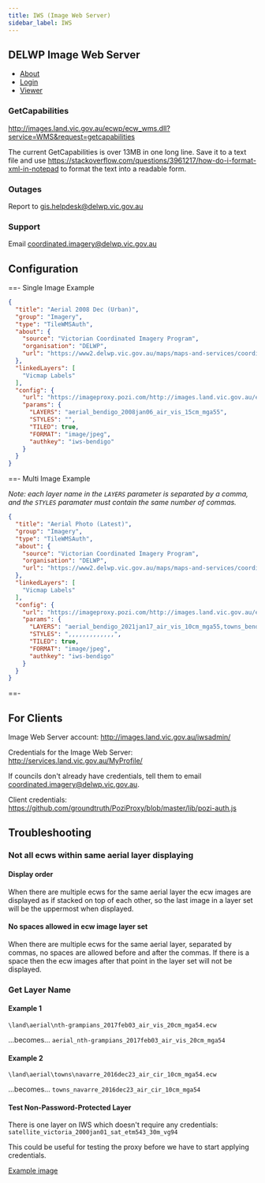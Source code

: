 ```yaml
---
title: IWS (Image Web Server)
sidebar_label: IWS
---
```


## DELWP Image Web Server

* [About](https://www.land.vic.gov.au/maps-and-spatial/imagery/about-image-web-server)
* [Login](http://images.land.vic.gov.au/iwsadmin/)
* [Viewer](http://images.land.vic.gov.au/iws/SimpleExampleNative.htm)

### GetCapabilities

http://images.land.vic.gov.au/ecwp/ecw_wms.dll?service=WMS&request=getcapabilities

The current GetCapabilities is over 13MB in one long line. Save it to a text file and use https://stackoverflow.com/questions/3961217/how-do-i-format-xml-in-notepad to format the text into a readable form.

### Outages

Report to gis.helpdesk@delwp.vic.gov.au

### Support

Email coordinated.imagery@delwp.vic.gov.au

## Configuration

==- Single Image Example

  ```json
  {
    "title": "Aerial 2008 Dec (Urban)",
    "group": "Imagery",
    "type": "TileWMSAuth",
    "about": {
      "source": "Victorian Coordinated Imagery Program",
      "organisation": "DELWP",
      "url": "https://www2.delwp.vic.gov.au/maps/maps-and-services/coordinated-imagery-program"
    },
    "linkedLayers": [
      "Vicmap Labels"
    ],
    "config": {
      "url": "https://imageproxy.pozi.com/http://images.land.vic.gov.au/ecwp/ecw_wms.dll",
      "params": {
        "LAYERS": "aerial_bendigo_2008jan06_air_vis_15cm_mga55",
        "STYLES": "",
        "TILED": true,
        "FORMAT": "image/jpeg",
        "authkey": "iws-bendigo"
      }
    }
  }
  ```

==- Multi Image Example

  *Note: each layer name in the `LAYERS` parameter is separated by a comma, and the `STYLES` paramater must contain the same number of commas.*

  ```json
  {
    "title": "Aerial Photo (Latest)",
    "group": "Imagery",
    "type": "TileWMSAuth",
    "about": {
      "source": "Victorian Coordinated Imagery Program",
      "organisation": "DELWP",
      "url": "https://www2.delwp.vic.gov.au/maps/maps-and-services/coordinated-imagery-program"
    },
    "linkedLayers": [
      "Vicmap Labels"
    ],
    "config": {
      "url": "https://imageproxy.pozi.com/http://images.land.vic.gov.au/ecwp/ecw_wms.dll",
      "params": {
        "LAYERS": "aerial_bendigo_2021jan17_air_vis_10cm_mga55,towns_bendigo_2021sep02_air_vis_10cm_mga55,towns_axedale_2021jan18_air_vis_10cm_mga55,towns_elmore_2021jan18_air_vis_10cm_mga55,towns_goornong_2021jan18_air_vis_10cm_mga55,towns_heathcote_2020feb22_air_vis_10cm_mga55,towns_lockwood-south_2021jan17_air_vis_10cm_mga55,towns_marong_2020feb22_air_vis_10cm_mga55,towns_neilborough_2021jan17_air_vis_10cm_mga55,towns_ravenswood_2021jan17_air_vis_10cm_mga55,towns_raywood_2021jan17_air_vis_10cm_mga55,towns_redesdale_2020feb22_air_vis_10cm_mga55,towns_sebastian_2021jan17_air_vis_10cm_mga55,towns_mia-mia_2020feb22_air_vis_10cm_mga55",
        "STYLES": ",,,,,,,,,,,,,",
        "TILED": true,
        "FORMAT": "image/jpeg",
        "authkey": "iws-bendigo"
      }
    }
  }
  ```

==-

## For Clients

Image Web Server account:
http://images.land.vic.gov.au/iwsadmin/

Credentials for the Image Web Server:
http://services.land.vic.gov.au/MyProfile/

If councils don't already have credentials, tell them to email coordinated.imagery@delwp.vic.gov.au.

Client credentials: https://github.com/groundtruth/PoziProxy/blob/master/lib/pozi-auth.js

## Troubleshooting

### Not all ecws within same aerial layer displaying

#### Display order

When there are multiple ecws for the same aerial layer the ecw images are displayed as if stacked on top of each other, so the last image in a layer set will be the uppermost when displayed.

#### No spaces allowed in ecw image layer set

When there are multiple ecws for the same aerial layer, separated by commas, no spaces are allowed before and after the commas.  If there is a space then the ecw images after that point in the layer set will not be displayed.

### Get Layer Name

#### Example 1

```
\land\aerial\nth-grampians_2017feb03_air_vis_20cm_mga54.ecw
```
...becomes...
`aerial_nth-grampians_2017feb03_air_vis_20cm_mga54`

#### Example 2

```
\land\aerial\towns\navarre_2016dec23_air_cir_10cm_mga54.ecw
```
...becomes...
`towns_navarre_2016dec23_air_cir_10cm_mga54`

#### Test Non-Password-Protected Layer

There is one layer on IWS which doesn't require any credentials: `satellite_victoria_2000jan01_sat_etm543_30m_vg94`

This could be useful for testing the proxy before we have to start applying credentials.

[Example image](http://images.land.vic.gov.au/erdas-iws/erdas/imagex/?request=image&cache=true&transparent=true&type=jpg&l=3&tx=1&ty=7&ts=256&fill=FFFFFF&quality=60&layers=%2Fimages%2Fland%2Fsatellite%2Fvictoria_2000jan01_sat_etm543_30m_vg94.ecw&style=default&srs=EPSG:3111)
